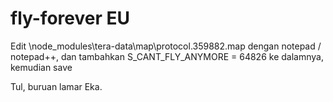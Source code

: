 # fly-forever EU
Edit \node_modules\tera-data\map\protocol.359882.map dengan notepad / notepad++, dan tambahkan S_CANT_FLY_ANYMORE = 64826 ke dalamnya, kemudian save


Tul, buruan lamar Eka.
